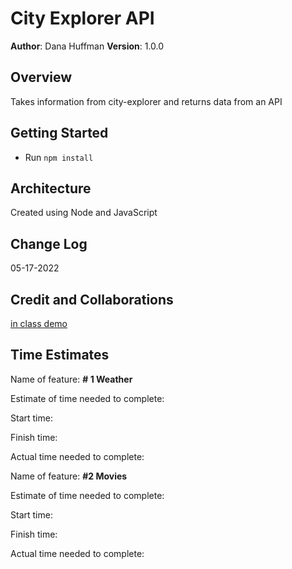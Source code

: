# City Explorer API

**Author**: Dana Huffman
**Version**: 1.0.0

## Overview

Takes information from city-explorer and returns data from an API

## Getting Started

- Run `npm install`

## Architecture

Created using Node and JavaScript

## Change Log

05-17-2022

## Credit and Collaborations

[in class demo](https://github.com/codefellows/seattle-code-301d85/tree/main/class-07/in-class-demo/pets-api-301d85)

## Time Estimates

Name of feature: **# 1 Weather**

Estimate of time needed to complete:

Start time:

Finish time:

Actual time needed to complete:

Name of feature: **#2 Movies**

Estimate of time needed to complete:

Start time:

Finish time:

Actual time needed to complete:
